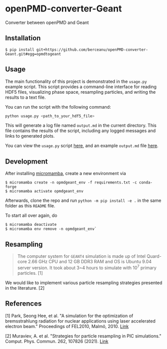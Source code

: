 # openPMD-converter-Geant
Converter between openPMD and Geant

## Installation

```shell
$ pip install git+https://github.com/berceanu/openPMD-converter-Geant.git#egg=opmdtogeant
```

## Usage

The main functionality of this project is demonstrated in the `usage.py` example script. This script provides a command-line interface for reading HDF5 files, visualizing phase space, resampling particles, and writing the results to a text file.

You can run the script with the following command:

```bash
python usage.py <path_to_your_hdf5_file>
```

This will generate a log file named `output.md` in the current directory. This file contains the results of the script, including any logged messages and links to generated plots.

You can view the `usage.py` script [here](./usage.py), and an example `output.md` file [here](./output.md).


## Development

After installing [micromamba](https://mamba.readthedocs.io/en/latest/installation.html#micromamba), create a new environment via

```shell
$ micromamba create -n opmdgeant_env -f requirements.txt -c conda-forge
$ micromamba activate opmdgeant_env
```

Afterwards, clone the repo and run `python -m pip install -e .` in the same folder as this `README` file.

To start all over again, do 

```shell
$ micromamba deactivate
$ micromamba env remove -n opmdgeant_env`
```

## Resampling

> The computer system for `GEANT4` simulation is made up of Intel Quard-core 2.66 GHz CPU and 12 GB DDR3 RAM and OS is Ubuntu 9.04 server version. It took about 3~4 hours to simulate with $10^7$ primary particles. [1]

We would like to implement various particle resampling strategies presented in the literature. [2]

## References

[1] Park, Seong Hee, et al. "A simulation for the optimization of bremsstrahlung radiation for nuclear applications using laser accelerated electron beam." Proceedings of FEL2010, Malmö, 2010. [Link](https://accelconf.web.cern.ch/FEL2010/papers/thpb13.pdf)

[2] Muraviev, A. et al. "Strategies for particle resampling in PIC simulations." Comput. Phys. Commun. 262, 107826 (2021). [Link](https://doi.org/10.1016/j.cpc.2021.107826)
